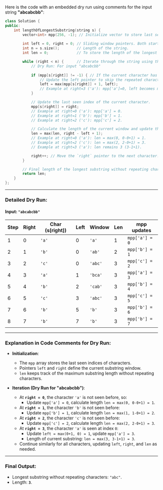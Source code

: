 Here is the code with an embedded dry run using comments for the input string **"abcabcbb"**:

```cpp
class Solution {
public:
    int lengthOfLongestSubstring(string s) {
        vector<int> mpp(256, -1); // Initialize vector to store last seen index of each character, all set to -1 initially.
        
        int left = 0, right = 0; // Sliding window pointers. Both start at 0.
        int n = s.size();        // Length of the string.
        int len = 0;             // To store the length of the longest substring.

        while (right < n) {      // Iterate through the string using the `right` pointer.
            // Dry Run: For input "abcabcbb"
            
            if (mpp[s[right]] != -1) { // If the current character has been seen before:
                // Update the left pointer to skip the repeated character if it's within the current window.
                left = max(mpp[s[right]] + 1, left); 
                // Example at right=3 ('a'): mpp['a']=0, left becomes max(0+1, 0)=1.
            }

            // Update the last seen index of the current character.
            mpp[s[right]] = right; 
            // Example at right=0 ('a'): mpp['a'] = 0.
            // Example at right=1 ('b'): mpp['b'] = 1.
            // Example at right=2 ('c'): mpp['c'] = 2.

            // Calculate the length of the current window and update the maximum length.
            len = max(len, right - left + 1); 
            // Example at right=0 ('a'): len = max(0, 0-0+1) = 1.
            // Example at right=2 ('c'): len = max(2, 2-0+1) = 3.
            // Example at right=3 ('a'): len remains 3 (3-1+1).

            right++; // Move the `right` pointer to the next character.
        }

        // Final length of the longest substring without repeating characters.
        return len; 
    }
};
```

---

### Detailed Dry Run:
#### Input: `"abcabcbb"`

| **Step** | **Right** | **Char (s[right])** | **Left** | **Window** | **Len** | **mpp updates** |
|----------|-----------|---------------------|----------|------------|---------|-----------------|
| 1        | 0         | `'a'`              | 0        | `'a'`      | 1       | `mpp['a'] = 0`  |
| 2        | 1         | `'b'`              | 0        | `'ab'`     | 2       | `mpp['b'] = 1`  |
| 3        | 2         | `'c'`              | 0        | `'abc'`    | 3       | `mpp['c'] = 2`  |
| 4        | 3         | `'a'`              | 1        | `'bca'`    | 3       | `mpp['a'] = 3`  |
| 5        | 4         | `'b'`              | 2        | `'cab'`    | 3       | `mpp['b'] = 4`  |
| 6        | 5         | `'c'`              | 3        | `'abc'`    | 3       | `mpp['c'] = 5`  |
| 7        | 6         | `'b'`              | 5        | `'b'`      | 3       | `mpp['b'] = 6`  |
| 8        | 7         | `'b'`              | 7        | `'b'`      | 3       | `mpp['b'] = 7`  |

---

### Explanation in Code Comments for Dry Run:
- **Initialization**:
  - The `mpp` array stores the last seen indices of characters.
  - Pointers `left` and `right` define the current substring window.
  - `len` keeps track of the maximum substring length without repeating characters.

- **Iteration (Dry Run for "abcabcbb")**:
  - At **`right = 0`**, the character `'a'` is not seen before, so:
    - Update `mpp['a'] = 0`, calculate length `len = max(0, 0-0+1) = 1`.
  - At **`right = 1`**, the character `'b'` is not seen before:
    - Update `mpp['b'] = 1`, calculate length `len = max(1, 1-0+1) = 2`.
  - At **`right = 2`**, the character `'c'` is not seen before:
    - Update `mpp['c'] = 2`, calculate length `len = max(2, 2-0+1) = 3`.
  - At **`right = 3`**, the character `'a'` is seen at index `0`:
    - Update `left = max(0+1, 0) = 1`, update `mpp['a'] = 3`.
    - Length of current substring: `len = max(3, 3-1+1) = 3`.
  - Continue similarly for all characters, updating `left`, `right`, and `len` as needed.

---

### Final Output:
- Longest substring without repeating characters: `"abc"`.
- Length: **`3`**.
